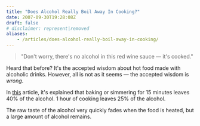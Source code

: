 ```yaml
---
title: "Does Alcohol Really Boil Away In Cooking?"
date: 2007-09-30T19:28:08Z
draft: false
# disclaimer: represent|removed
aliases:
    - /articles/does-alcohol-really-boil-away-in-cooking/
---
```


> "Don't worry, there's no alcohol in this red wine sauce &mdash; it's cooked."

Heard that before? It's the accepted wisdom about hot food made with alcoholic drinks. However, all is not as it seems &mdash; the accepted wisdom is *wrong*.

In [this][1] article, it's explained that baking or simmering for 15 minutes leaves 40% of the alcohol. 1 hour of cooking leaves 25% of the alcohol.

The raw taste of the alcohol very quickly fades when the food is heated, but a large amount of alcohol remains.

 [1]: http://www.ochef.com/165.htm
